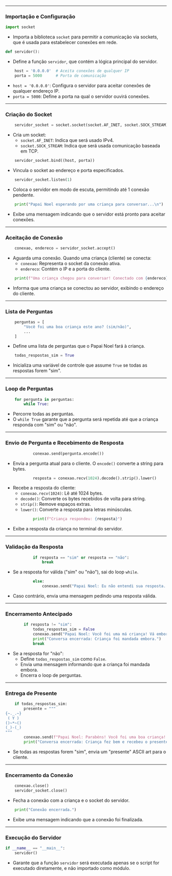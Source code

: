 

---
### **Importação e Configuração**
```python
import socket
```
- Importa a biblioteca `socket` para permitir a comunicação via sockets, que é usada para estabelecer conexões em rede.

```python
def servidor():
```
- Define a função `servidor`, que contém a lógica principal do servidor.

```python
    host = '0.0.0.0'  # Aceita conexões de qualquer IP
    porta = 5000      # Porta de comunicação
```
- `host = '0.0.0.0'`: Configura o servidor para aceitar conexões de qualquer endereço IP.
- `porta = 5000`: Define a porta na qual o servidor ouvirá conexões.

---

### **Criação do Socket**
```python
    servidor_socket = socket.socket(socket.AF_INET, socket.SOCK_STREAM)
```
- Cria um socket:
  - `socket.AF_INET`: Indica que será usado IPv4.
  - `socket.SOCK_STREAM`: Indica que será usada comunicação baseada em TCP.

```python
    servidor_socket.bind((host, porta))
```
- Vincula o socket ao endereço e porta especificados.

```python
    servidor_socket.listen(1)
```
- Coloca o servidor em modo de escuta, permitindo até 1 conexão pendente.

```python
    print("Papai Noel esperando por uma criança para conversar...\n")
```
- Exibe uma mensagem indicando que o servidor está pronto para aceitar conexões.

---

### **Aceitação de Conexão**
```python
    conexao, endereco = servidor_socket.accept()
```
- Aguarda uma conexão. Quando uma criança (cliente) se conecta:
  - `conexao`: Representa o socket da conexão ativa.
  - `endereco`: Contém o IP e a porta do cliente.

```python
    print(f"Uma criança chegou para conversar! Conectado com {endereco}\n")
```
- Informa que uma criança se conectou ao servidor, exibindo o endereço do cliente.

---

### **Lista de Perguntas**
```python
    perguntas = [
        "Você foi uma boa criança este ano? (sim/não)",
        ...
    ]
```
- Define uma lista de perguntas que o Papai Noel fará à criança.

```python
    todas_respostas_sim = True
```
- Inicializa uma variável de controle que assume `True` se todas as respostas forem "sim".

---

### **Loop de Perguntas**
```python
    for pergunta in perguntas:
        while True:
```
- Percorre todas as perguntas.
- O `while True` garante que a pergunta será repetida até que a criança responda com "sim" ou "não".

---

### **Envio de Pergunta e Recebimento de Resposta**
```python
            conexao.send(pergunta.encode())
```
- Envia a pergunta atual para o cliente. O `encode()` converte a string para bytes.

```python
            resposta = conexao.recv(1024).decode().strip().lower()
```
- Recebe a resposta do cliente:
  - `conexao.recv(1024)`: Lê até 1024 bytes.
  - `decode()`: Converte os bytes recebidos de volta para string.
  - `strip()`: Remove espaços extras.
  - `lower()`: Converte a resposta para letras minúsculas.

```python
            print(f"Criança respondeu: {resposta}")
```
- Exibe a resposta da criança no terminal do servidor.

---

### **Validação da Resposta**
```python
            if resposta == "sim" or resposta == "não":
                break
```
- Se a resposta for válida ("sim" ou "não"), sai do loop `while`.

```python
            else:
                conexao.send("Papai Noel: Eu não entendi sua resposta. Por favor, responda com 'sim' ou 'não'.\n".encode())
```
- Caso contrário, envia uma mensagem pedindo uma resposta válida.

---

### **Encerramento Antecipado**
```python
        if resposta != "sim":
            todas_respostas_sim = False
            conexao.send("Papai Noel: Você foi uma má criança! Vá embora!".encode())
            print("Conversa encerrada: Criança foi mandada embora.")
            break
```
- Se a resposta for "não":
  - Define `todas_respostas_sim` como `False`.
  - Envia uma mensagem informando que a criança foi mandada embora.
  - Encerra o loop de perguntas.

---

### **Entrega de Presente**
```python
    if todas_respostas_sim:
        presente = """
{~._.~}
 ( Y )
()~*~()
(_)-(_)
"""
        conexao.send(f"Papai Noel: Parabéns! Você foi uma boa criança! Aqui está seu presente:\n{presente}".encode())
        print("Conversa encerrada: Criança fez bem e recebeu o presente.")
```
- Se todas as respostas forem "sim", envia um "presente" ASCII art para o cliente.

---

### **Encerramento da Conexão**
```python
    conexao.close()
    servidor_socket.close()
```
- Fecha a conexão com a criança e o socket do servidor.

```python
    print("Conexão encerrada.")
```
- Exibe uma mensagem indicando que a conexão foi finalizada.

---

### **Execução do Servidor**
```python
if __name__ == "__main__":
    servidor()
```
- Garante que a função `servidor` será executada apenas se o script for executado diretamente, e não importado como módulo.